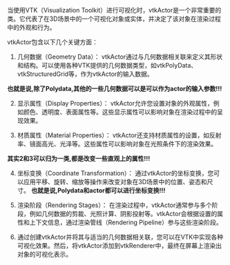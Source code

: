 当使用VTK（Visualization Toolkit）进行可视化时，vtkActor是一个非常重要的类。它代表了在3D场景中的一个可视化对象或实体，并决定了该对象在渲染过程中的外观和行为。

vtkActor包含以下几个关键方面：

1. 几何数据（Geometry Data）：
vtkActor通过与几何数据相关联来定义其形状和结构。可以使用各种VTK提供的几何数据类型，如vtkPolyData、vtkStructuredGrid等，作为vtkActor的输入数据。

**也就是说,除了Polydata,其他的一些几何数据可以是可以作为actor的输入参数!!!**

2. 显示属性（Display Properties）：
vtkActor允许您设置对象的外观属性，例如颜色、透明度、表面属性等。这些显示属性可以影响对象在渲染过程中的呈现效果。

3. 材质属性（Material Properties）：
vtkActor还支持材质属性的设置，如反射率、镜面高光、光泽等。这些属性可以影响对象在光照条件下的渲染效果。

**其实2和3可以归为一类,都是改变一些直观上的属性!!!**

4. 坐标变换（Coordinate Transformation）：
通过vtkActor的坐标变换，您可以应用平移、旋转、缩放等操作来改变对象在3D场景中的位置、姿态和尺寸。
**也就是说,Polydata和actor都可以进行坐标变换!!!**

6. 渲染阶段（Rendering Stages）：
在渲染过程中，vtkActor通常参与多个阶段，例如几何数据的剪裁、光照计算、阴影投射等。vtkActor会根据设置的属性和上下文信息，通过渲染管线（Rendering Pipeline）参与这些渲染阶段。

7. 通过创建vtkActor并将其与适当的几何数据相关联，您可以在VTK中实现各种可视化效果。然后，将vtkActor添加到vtkRenderer中，最终在屏幕上渲染出对象的可视化表示。


